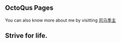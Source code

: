## OctoQus Pages

You can also know more about me by visitting [司马季主](http://www.aimouse.com/blog)

## Strive for life.
